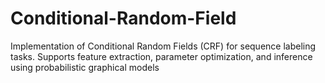 # Conditional-Random-Field
Implementation of Conditional Random Fields (CRF) for sequence labeling tasks. Supports feature extraction, parameter optimization, and inference using probabilistic graphical models
